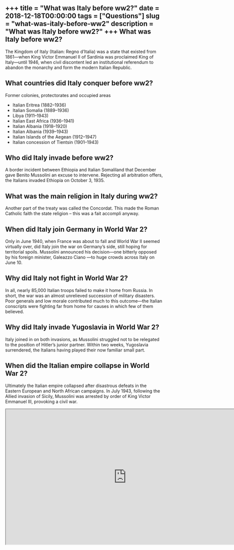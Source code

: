 +++
title = "What was Italy before ww2?"
date = 2018-12-18T00:00:00
tags = ["Questions"]
slug = "what-was-italy-before-ww2"
description = "What was Italy before ww2?"
+++
What was Italy before ww2?
--------------------------

The Kingdom of Italy (Italian: Regno d’Italia) was a state that existed from 1861—when King Victor Emmanuel II of Sardinia was proclaimed King of Italy—until 1946, when civil discontent led an institutional referendum to abandon the monarchy and form the modern Italian Republic.

What countries did Italy conquer before ww2?
--------------------------------------------

Former colonies, protectorates and occupied areas

- Italian Eritrea (1882–1936)
- Italian Somalia (1889–1936)
- Libya (1911–1943)
- Italian East Africa (1936–1941)
- Italian Albania (1918–1920)
- Italian Albania (1939–1943)
- Italian Islands of the Aegean (1912–1947)
- Italian concession of Tientsin (1901–1943)

Who did Italy invade before ww2?
--------------------------------

A border incident between Ethiopia and Italian Somaliland that December gave Benito Mussolini an excuse to intervene. Rejecting all arbitration offers, the Italians invaded Ethiopia on October 3, 1935.

What was the main religion in Italy during ww2?
-----------------------------------------------

Another part of the treaty was called the Concordat. This made the Roman Catholic faith the state religion – this was a fait accompli anyway.

When did Italy join Germany in World War 2?
-------------------------------------------

Only in June 1940, when France was about to fall and World War II seemed virtually over, did Italy join the war on Germany’s side, still hoping for territorial spoils. Mussolini announced his decision—one bitterly opposed by his foreign minister, Galeazzo Ciano —to huge crowds across Italy on June 10.

Why did Italy not fight in World War 2?
---------------------------------------

In all, nearly 85,000 Italian troops failed to make it home from Russia. In short, the war was an almost unrelieved succession of military disasters. Poor generals and low morale contributed much to this outcome—the Italian conscripts were fighting far from home for causes in which few of them believed.

Why did Italy invade Yugoslavia in World War 2?
-----------------------------------------------

Italy joined in on both invasions, as Mussolini struggled not to be relegated to the position of Hitler’s junior partner. Within two weeks, Yugoslavia surrendered, the Italians having played their now familiar small part.

When did the Italian empire collapse in World War 2?
----------------------------------------------------

Ultimately the Italian empire collapsed after disastrous defeats in the Eastern European and North African campaigns. In July 1943, following the Allied invasion of Sicily, Mussolini was arrested by order of King Victor Emmanuel III, provoking a civil war.

<iframe allow="accelerometer; autoplay; clipboard-write; encrypted-media; gyroscope; picture-in-picture" allowfullscreen="" class="__youtube_prefs__  epyt-is-override  no-lazyload" data-no-lazy="1" data-origheight="433" data-origwidth="770" data-skipgform_ajax_framebjll="" height="433" id="_ytid_61056" loading="lazy" src="https://www.youtube.com/embed/Ot30yRK7YM8?enablejsapi=1&autoplay=0&cc_load_policy=0&cc_lang_pref=&iv_load_policy=1&loop=0&modestbranding=0&rel=1&fs=1&playsinline=0&autohide=2&theme=dark&color=red&controls=1&" title="YouTube player" width="770"></iframe>